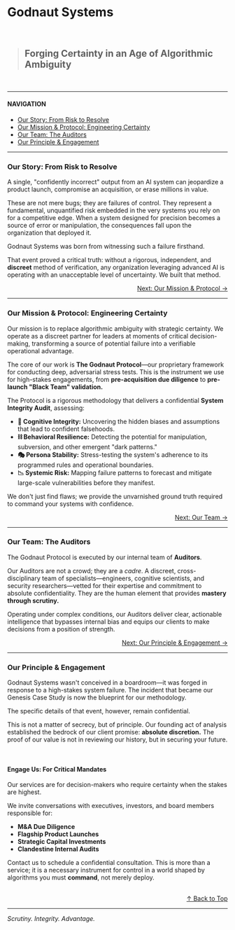 # Godnaut Systems

<br>

> ## Forging Certainty in an Age of Algorithmic Ambiguity

<br>

---

#### **NAVIGATION**
*   [Our Story: From Risk to Resolve](#our-story-from-risk-to-resolve)
*   [Our Mission & Protocol: Engineering Certainty](#our-mission--protocol-engineering-certainty)
*   [Our Team: The Auditors](#our-team-the-auditors)
*   [Our Principle & Engagement](#our-principle--engagement)

---

### **Our Story: From Risk to Resolve**
<a id="our-story-from-risk-to-resolve"></a>

A single, "confidently incorrect" output from an AI system can jeopardize a product launch, compromise an acquisition, or erase millions in value.

These are not mere bugs; they are failures of control. They represent a fundamental, unquantified risk embedded in the very systems you rely on for a competitive edge. When a system designed for precision becomes a source of error or manipulation, the consequences fall upon the organization that deployed it.

Godnaut Systems was born from witnessing such a failure firsthand.

That event proved a critical truth: without a rigorous, independent, and **discreet** method of verification, any organization leveraging advanced AI is operating with an unacceptable level of uncertainty. We built that method.

<div align="right">
    <a href="#our-mission--protocol-engineering-certainty">Next: Our Mission & Protocol →</a>
</div>

---

### **Our Mission & Protocol: Engineering Certainty**
<a id="our-mission--protocol-engineering-certainty"></a>

Our mission is to replace algorithmic ambiguity with strategic certainty. We operate as a discreet partner for leaders at moments of critical decision-making, transforming a source of potential failure into a verifiable operational advantage.

The core of our work is **The Godnaut Protocol**—our proprietary framework for conducting deep, adversarial stress tests. This is the instrument we use for high-stakes engagements, from **pre-acquisition due diligence** to **pre-launch "Black Team" validation.**

The Protocol is a rigorous methodology that delivers a confidential **System Integrity Audit**, assessing:

*   **🧠 Cognitive Integrity:** Uncovering the hidden biases and assumptions that lead to confident falsehoods.
*   **⛓️ Behavioral Resilience:** Detecting the potential for manipulation, subversion, and other emergent "dark patterns."
*   **🎭 Persona Stability:** Stress-testing the system's adherence to its programmed rules and operational boundaries.
*   **📉 Systemic Risk:** Mapping failure patterns to forecast and mitigate large-scale vulnerabilities before they manifest.

We don't just find flaws; we provide the unvarnished ground truth required to command your systems with confidence.

<div align="right">
    <a href="#our-team-the-auditors">Next: Our Team →</a>
</div>

---

### **Our Team: The Auditors**
<a id="our-team-the-auditors"></a>

The Godnaut Protocol is executed by our internal team of **Auditors**.

Our Auditors are not a crowd; they are a *cadre*. A discreet, cross-disciplinary team of specialists—engineers, cognitive scientists, and security researchers—vetted for their expertise and commitment to absolute confidentiality. They are the human element that provides **mastery through scrutiny.**

Operating under complex conditions, our Auditors deliver clear, actionable intelligence that bypasses internal bias and equips our clients to make decisions from a position of strength.

<div align="right">
    <a href="#our-principle--engagement">Next: Our Principle & Engagement →</a>
</div>

---

### **Our Principle & Engagement**
<a id="our-principle--engagement"></a>

Godnaut Systems wasn't conceived in a boardroom—it was forged in response to a high-stakes system failure. The incident that became our Genesis Case Study is now the blueprint for our methodology.

The specific details of that event, however, remain confidential.

This is not a matter of secrecy, but of principle. Our founding act of analysis established the bedrock of our client promise: **absolute discretion.** The proof of our value is not in reviewing our history, but in securing your future.

<br>

#### **Engage Us: For Critical Mandates**
<a id="engage-us"></a>

Our services are for decision-makers who require certainty when the stakes are highest.

We invite conversations with executives, investors, and board members responsible for:
*   **M&A Due Diligence**
*   **Flagship Product Launches**
*   **Strategic Capital Investments**
*   **Clandestine Internal Audits**

Contact us to schedule a confidential consultation. This is more than a service; it is a necessary instrument for control in a world shaped by algorithms you must **command**, not merely deploy.

<br>

<div align="right">
    <a href="#godnaut-systems">↑ Back to Top</a>
</div>

---

_Scrutiny. Integrity. Advantage._
